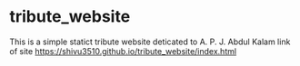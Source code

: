 # tribute_website

This is a simple statict tribute website deticated to A. P. J. Abdul Kalam
link of site  https://shivu3510.github.io/tribute_website/index.html

